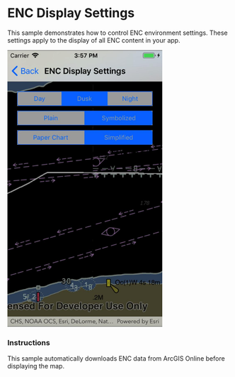 # ENC Display Settings

This sample demonstrates how to control ENC environment settings. These settings apply to the display of all ENC content in your app.

<img src="EncDisplaySettings.jpg" width="350"/>

### Instructions

This sample automatically downloads ENC data from ArcGIS Online before displaying the map.